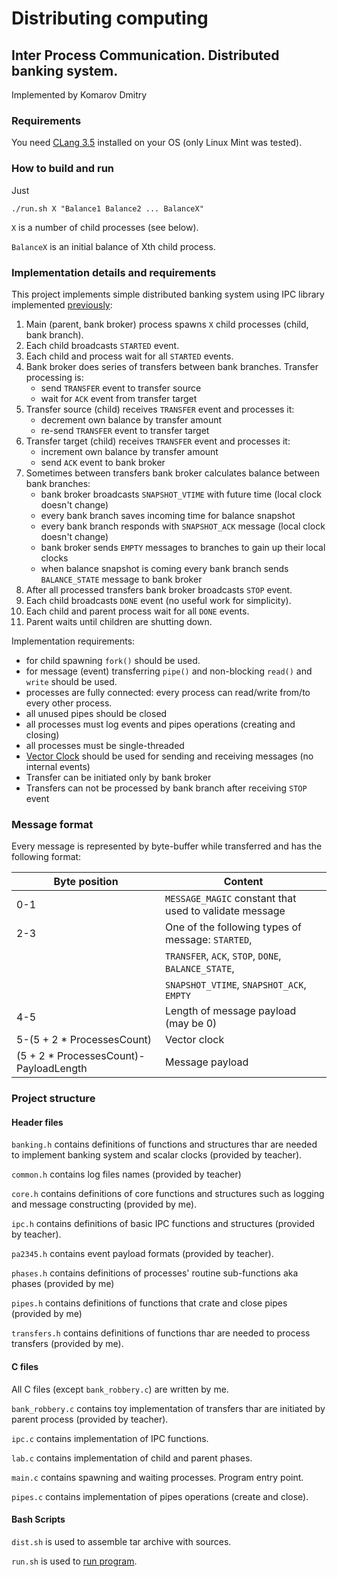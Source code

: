 # Distributing computing

## Inter Process Communication. Distributed banking system.

Implemented by Komarov Dmitry

### Requirements

You need [CLang 3.5](https://pkgs.org/download/clang-3.5) installed on your OS 
(only Linux Mint was tested).

### How to build and run

Just
```
./run.sh X "Balance1 Balance2 ... BalanceX"
```
`X` is a number of child processes (see below).

`BalanceX` is an initial balance of Xth child process.

### Implementation details and requirements

This project implements simple distributed banking system using IPC library
implemented [previously](https://github.com/komarovd95/distributed-classes/tree/feature/lab0-pa1):
1. Main (parent, bank broker) process spawns `X` child processes (child, bank branch).
2. Each child broadcasts `STARTED` event.
3. Each child and process wait for all `STARTED` events.
4. Bank broker does series of transfers between bank branches. Transfer
   processing is:
   * send `TRANSFER` event to transfer source
   * wait for `ACK` event from transfer target
5. Transfer source (child) receives `TRANSFER` event and processes it:
   * decrement own balance by transfer amount
   * re-send `TRANSFER` event to transfer target
6. Transfer target (child) receives `TRANSFER` event and processes it:
   * increment own balance by transfer amount
   * send `ACK` event to bank broker
7. Sometimes between transfers bank broker calculates balance between
   bank branches:
   * bank broker broadcasts `SNAPSHOT_VTIME` with future time (local clock doesn't change)
   * every bank branch saves incoming time for balance snapshot
   * every bank branch responds with `SNAPSHOT_ACK` message (local clock doesn't change)
   * bank broker sends `EMPTY` messages to branches to gain up their local clocks
   * when balance snapshot is coming every bank branch sends `BALANCE_STATE` message to
     bank broker
8. After all processed transfers bank broker broadcasts `STOP` event.
9. Each child broadcasts `DONE` event (no useful work for simplicity).
10. Each child and parent process wait for all `DONE` events.
11. Parent waits until children are shutting down.

Implementation requirements:
* for child spawning `fork()` should be used.
* for message (event) transferring `pipe()` and non-blocking `read()` and `write`
  should be used.
* processes are fully connected: every process can read/write from/to every 
  other process.
* all unused pipes should be closed
* all processes must log events and pipes operations (creating and closing)
* all processes must be single-threaded
* [Vector Clock](https://en.wikipedia.org/wiki/Vector_clock)
  should be used for sending and receiving messages (no internal events)
* Transfer can be initiated only by bank broker
* Transfers can not be processed by bank branch after receiving `STOP` event

### Message format

Every message is represented by byte-buffer while transferred and has the 
following format:

| Byte position                          | Content                                                |
|----------------------------------------|--------------------------------------------------------|
| 0-1                                    | `MESSAGE_MAGIC` constant that used to validate message |
| 2-3                                    | One of the following types of message: `STARTED`,      |
|                                        | `TRANSFER`, `ACK`, `STOP`, `DONE`, `BALANCE_STATE`,    |
|                                        | `SNAPSHOT_VTIME`, `SNAPSHOT_ACK`, `EMPTY`              |
| 4-5                                    | Length of message payload (may be 0)                   |
| 5-(5 + 2 * ProcessesCount)             | Vector clock                                           |
| (5 + 2 * ProcessesCount)-PayloadLength | Message payload                                        |

### Project structure

#### Header files

`banking.h` contains definitions of functions and structures thar are needed to
implement banking system and scalar clocks (provided by teacher).

`common.h` contains log files names (provided by teacher)

`core.h` contains definitions of core functions and structures such as logging
and message constructing (provided by me).

`ipc.h` contains definitions of basic IPC functions and structures (provided by 
teacher).

`pa2345.h` contains event payload formats (provided by teacher).

`phases.h` contains definitions of processes' routine sub-functions aka phases 
(provided by me)

`pipes.h` contains definitions of functions that crate and close pipes (provided
by me)

`transfers.h` contains definitions of functions thar are needed to process
transfers (provided by me).

#### C files

All C files (except `bank_robbery.c`) are written by me.

`bank_robbery.c` contains toy implementation of transfers thar are initiated by
parent process (provided by teacher).

`ipc.c` contains implementation of IPC functions.

`lab.c` contains implementation of child and parent phases.

`main.c` contains spawning and waiting processes. Program entry point.

`pipes.c` contains implementation of pipes operations (create and close).

#### Bash Scripts

`dist.sh` is used to assemble tar archive with sources.

`run.sh` is used to [run program](#how-to-build-and-run).
